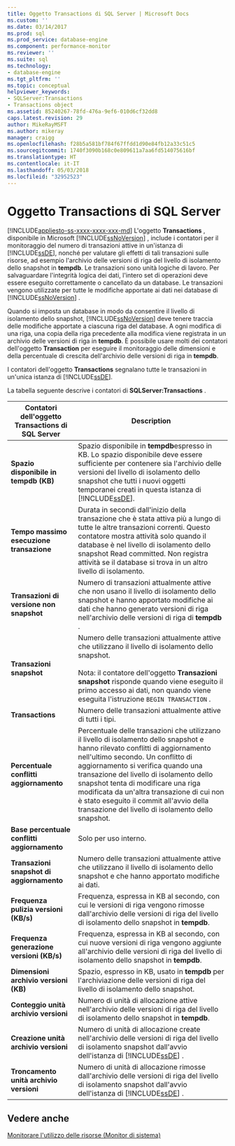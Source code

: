 ```yaml
---
title: Oggetto Transactions di SQL Server | Microsoft Docs
ms.custom: ''
ms.date: 03/14/2017
ms.prod: sql
ms.prod_service: database-engine
ms.component: performance-monitor
ms.reviewer: ''
ms.suite: sql
ms.technology:
- database-engine
ms.tgt_pltfrm: ''
ms.topic: conceptual
helpviewer_keywords:
- SQLServer:Transactions
- Transactions object
ms.assetid: 85240267-78fd-476a-9ef6-010d6cf32dd8
caps.latest.revision: 29
author: MikeRayMSFT
ms.author: mikeray
manager: craigg
ms.openlocfilehash: f28b5a581bf784f67ffdd1d90e84fb12a33c51c5
ms.sourcegitcommit: 1740f3090b168c0e809611a7aa6fd514075616bf
ms.translationtype: HT
ms.contentlocale: it-IT
ms.lasthandoff: 05/03/2018
ms.locfileid: "32952523"
---
```

# <a name="sql-server-transactions-object"></a>Oggetto Transactions di SQL Server
[!INCLUDE[appliesto-ss-xxxx-xxxx-xxx-md](../../includes/appliesto-ss-xxxx-xxxx-xxx-md.md)]
  L'oggetto **Transactions** , disponibile in Microsoft [!INCLUDE[ssNoVersion](../../includes/ssnoversion-md.md)] , include i contatori per il monitoraggio del numero di transazioni attive in un'istanza di [!INCLUDE[ssDE](../../includes/ssde-md.md)], nonché per valutare gli effetti di tali transazioni sulle risorse, ad esempio l'archivio delle versioni di riga del livello di isolamento dello snapshot in **tempdb**. Le transazioni sono unità logiche di lavoro. Per salvaguardare l'integrità logica dei dati, l'intero set di operazioni deve essere eseguito correttamente o cancellato da un database. Le transazioni vengono utilizzate per tutte le modifiche apportate ai dati nei database di [!INCLUDE[ssNoVersion](../../includes/ssnoversion-md.md)] .  
  
 Quando si imposta un database in modo da consentire il livello di isolamento dello snapshot, [!INCLUDE[ssNoVersion](../../includes/ssnoversion-md.md)] deve tenere traccia delle modifiche apportate a ciascuna riga del database. A ogni modifica di una riga, una copia della riga precedente alla modifica viene registrata in un archivio delle versioni di riga in **tempdb**. È possibile usare molti dei contatori dell'oggetto **Transaction** per eseguire il monitoraggio delle dimensioni e della percentuale di crescita dell'archivio delle versioni di riga in **tempdb**.  
  
 I contatori dell'oggetto **Transactions** segnalano tutte le transazioni in un'unica istanza di [!INCLUDE[ssDE](../../includes/ssde-md.md)].  
  
 La tabella seguente descrive i contatori di **SQLServer:Transactions** .  
  
|Contatori dell'oggetto Transactions di SQL Server|Description|  
|--------------------------------------|-----------------|  
|**Spazio disponibile in tempdb (KB)**|Spazio disponibile in **tempdb**espresso in KB. Lo spazio disponibile deve essere sufficiente per contenere sia l'archivio delle versioni del livello di isolamento dello snapshot che tutti i nuovi oggetti temporanei creati in questa istanza di [!INCLUDE[ssDE](../../includes/ssde-md.md)].|  
|**Tempo massimo esecuzione transazione**|Durata in secondi dall'inizio della transazione che è stata attiva più a lungo di tutte le altre transazioni correnti. Questo contatore mostra attività solo quando il database è nel livello di isolamento dello snapshot Read committed. Non registra attività se il database si trova in un altro livello di isolamento.|  
|**Transazioni di versione non snapshot**|Numero di transazioni attualmente attive che non usano il livello di isolamento dello snapshot e hanno apportato modifiche ai dati che hanno generato versioni di riga nell'archivio delle versioni di riga di **tempdb** .|  
|**Transazioni snapshot**|Numero delle transazioni attualmente attive che utilizzano il livello di isolamento dello snapshot.<br /><br /> Nota: il contatore dell'oggetto **Transazioni snapshot** risponde quando viene eseguito il primo accesso ai dati, non quando viene eseguita l'istruzione `BEGIN TRANSACTION` .|  
|**Transactions**|Numero delle transazioni attualmente attive di tutti i tipi.|  
|**Percentuale conflitti aggiornamento**|Percentuale delle transazioni che utilizzano il livello di isolamento dello snapshot e hanno rilevato conflitti di aggiornamento nell'ultimo secondo. Un conflitto di aggiornamento si verifica quando una transazione del livello di isolamento dello snapshot tenta di modificare una riga modificata da un'altra transazione di cui non è stato eseguito il commit all'avvio della transazione del livello di isolamento dello snapshot.|  
|**Base percentuale conflitti aggiornamento**|Solo per uso interno.|
|**Transazioni snapshot di aggiornamento**|Numero delle transazioni attualmente attive che utilizzano il livello di isolamento dello snapshot e che hanno apportato modifiche ai dati.|  
|**Frequenza pulizia versioni (KB/s)**|Frequenza, espressa in KB al secondo, con cui le versioni di riga vengono rimosse dall'archivio delle versioni di riga del livello di isolamento dello snapshot in **tempdb**.|  
|**Frequenza generazione versioni (KB/s)**|Frequenza, espressa in KB al secondo, con cui nuove versioni di riga vengono aggiunte all'archivio delle versioni di riga del livello di isolamento dello snapshot in **tempdb**.|  
|**Dimensioni archivio versioni (KB)**|Spazio, espresso in KB, usato in **tempdb** per l'archiviazione delle versioni di riga del livello di isolamento dello snapshot.|  
|**Conteggio unità archivio versioni**|Numero di unità di allocazione attive nell'archivio delle versioni di riga del livello di isolamento dello snapshot in **tempdb**.|  
|**Creazione unità archivio versioni**|Numero di unità di allocazione create nell'archivio delle versioni di riga del livello di isolamento snapshot dall'avvio dell'istanza di [!INCLUDE[ssDE](../../includes/ssde-md.md)] .|  
|**Troncamento unità archivio versioni**|Numero di unità di allocazione rimosse dall'archivio delle versioni di riga del livello di isolamento snapshot dall'avvio dell'istanza di [!INCLUDE[ssDE](../../includes/ssde-md.md)] .|  
  
## <a name="see-also"></a>Vedere anche  
 [Monitorare l'utilizzo delle risorse &#40;Monitor di sistema&#41;](../../relational-databases/performance-monitor/monitor-resource-usage-system-monitor.md)  
  
  
